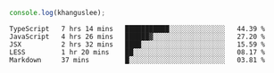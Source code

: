 ```js
console.log(khanguslee);
```

<!--START_SECTION:waka-->
```text
TypeScript   7 hrs 14 mins   ███████████░░░░░░░░░░░░░░   44.39 % 
JavaScript   4 hrs 26 mins   ██████▓░░░░░░░░░░░░░░░░░░   27.20 % 
JSX          2 hrs 32 mins   ████░░░░░░░░░░░░░░░░░░░░░   15.59 % 
LESS         1 hr 20 mins    ██░░░░░░░░░░░░░░░░░░░░░░░   08.17 % 
Markdown     37 mins         █░░░░░░░░░░░░░░░░░░░░░░░░   03.81 % 
```
<!--END_SECTION:waka-->

<!--
**khanguslee/khanguslee** is a ✨ _special_ ✨ repository because its `README.md` (this file) appears on your GitHub profile.

Here are some ideas to get you started:

- 🔭 I’m currently working on ...
- 🌱 I’m currently learning ...
- 👯 I’m looking to collaborate on ...
- 🤔 I’m looking for help with ...
- 💬 Ask me about ...
- 📫 How to reach me: ...
- 😄 Pronouns: ...
- ⚡ Fun fact: ...
-->
